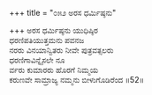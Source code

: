 +++
title = "೦೫೨ ಅರಸ ಧರ್ಮಿಷ್ಠನು"

+++
ಅರಸ ಧರ್ಮಿಷ್ಠನು ಯುಧಿಷ್ಠಿರ   
ಧರಣಿಪತಿಯುತ್ತಮನು ಪವನಜ  
ನರರು ವಿನಯಾನ್ವಿತರು ನೀವೇ ಪುತ್ರವತ್ಸಲರು  
ಧರಣಿಗಾವಿನ್ನೈಸಲೇ ನೂ  
ರ್ವರು ಕುಮಾರರು ಹೊರಗೆ ನಿಮ್ಮಯ  
ಕರುಣವೇ ಸಾಮ್ರಾಜ್ಯ ನಮ್ಮನು ಬೀಳುಗೊಡಿರೆಂದ   ॥52॥